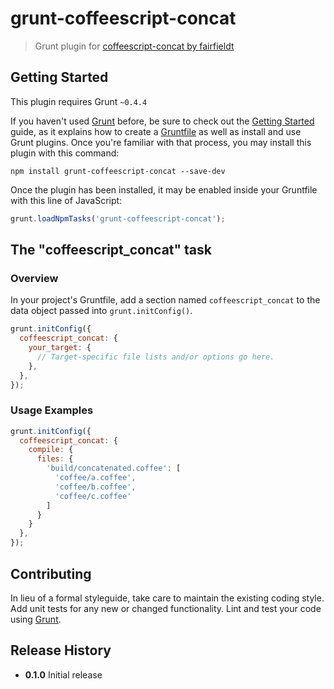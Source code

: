 # grunt-coffeescript-concat

> Grunt plugin for [coffeescript-concat by fairfieldt](https://github.com/fairfieldt/coffeescript-concat)

## Getting Started
This plugin requires Grunt `~0.4.4`

If you haven't used [Grunt](http://gruntjs.com/) before, be sure to check out the [Getting Started](http://gruntjs.com/getting-started) guide, as it explains how to create a [Gruntfile](http://gruntjs.com/sample-gruntfile) as well as install and use Grunt plugins. Once you're familiar with that process, you may install this plugin with this command:

```shell
npm install grunt-coffeescript-concat --save-dev
```

Once the plugin has been installed, it may be enabled inside your Gruntfile with this line of JavaScript:

```js
grunt.loadNpmTasks('grunt-coffeescript-concat');
```

## The "coffeescript_concat" task

### Overview
In your project's Gruntfile, add a section named `coffeescript_concat` to the data object passed into `grunt.initConfig()`.

```js
grunt.initConfig({
  coffeescript_concat: {
    your_target: {
      // Target-specific file lists and/or options go here.
    },
  },
});
```

### Usage Examples

```js
grunt.initConfig({
  coffeescript_concat: {
    compile: {
      files: {
        'build/concatenated.coffee': [
          'coffee/a.coffee',
          'coffee/b.coffee',
          'coffee/c.coffee'
        ]
      }
    }
  },
});
```

## Contributing
In lieu of a formal styleguide, take care to maintain the existing coding style. Add unit tests for any new or changed functionality. Lint and test your code using [Grunt](http://gruntjs.com/).

## Release History

- **0.1.0**
  Initial release
